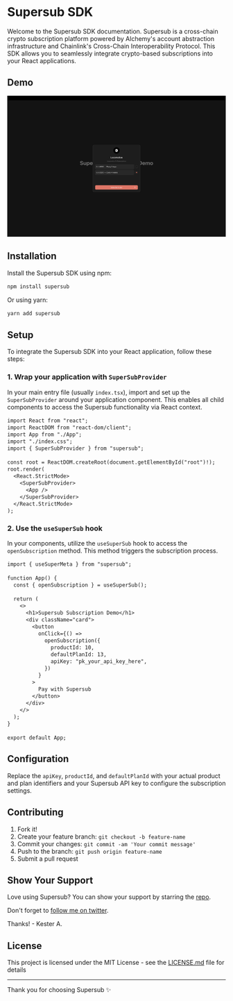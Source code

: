 # Supersub SDK

Welcome to the Supersub SDK documentation. Supersub is a cross-chain crypto subscription platform powered by Alchemy's account abstraction infrastructure and Chainlink's Cross-Chain Interoperability Protocol. This SDK allows you to seamlessly integrate crypto-based subscriptions into your React applications.

## Demo

![Demo](shot.png?raw=true "Demo Image")

## Installation

Install the Supersub SDK using npm:

```bash
npm install supersub
```

Or using yarn:

```bash
yarn add supersub
```

## Setup

To integrate the Supersub SDK into your React application, follow these steps:

### 1. Wrap your application with `SuperSubProvider`

In your main entry file (usually `index.tsx`), import and set up the `SuperSubProvider` around your application component. This enables all child components to access the Supersub functionality via React context.

```tsx
import React from "react";
import ReactDOM from "react-dom/client";
import App from "./App";
import "./index.css";
import { SuperSubProvider } from "supersub";

const root = ReactDOM.createRoot(document.getElementById("root")!);
root.render(
  <React.StrictMode>
    <SuperSubProvider>
      <App />
    </SuperSubProvider>
  </React.StrictMode>
);
```

### 2. Use the `useSuperSub` hook

In your components, utilize the `useSuperSub` hook to access the `openSubscription` method. This method triggers the subscription process.

```tsx
import { useSuperMeta } from "supersub";

function App() {
  const { openSubscription } = useSuperSub();

  return (
    <>
      <h1>Supersub Subscription Demo</h1>
      <div className="card">
        <button
          onClick={() =>
            openSubscription({
              productId: 10,
              defaultPlanId: 13,
              apiKey: "pk_your_api_key_here",
            })
          }
        >
          Pay with Supersub
        </button>
      </div>
    </>
  );
}

export default App;
```

## Configuration

Replace the `apiKey`, `productId`, and `defaultPlanId` with your actual product and plan identifiers and your Supersub API key to configure the subscription settings.

## Contributing

1. Fork it!
2. Create your feature branch: `git checkout -b feature-name`
3. Commit your changes: `git commit -am 'Your commit message'`
4. Push to the branch: `git push origin feature-name`
5. Submit a pull request

## Show Your Support

Love using Supersub? You can show your support by starring the [repo](https://github.com/codergon/Supersub).

Don't forget to [follow me on twitter](https://twitter.com/thealpha_knight).

Thanks! - Kester A.

## License

This project is licensed under the MIT License - see the [LICENSE.md](LICENSE.md) file for details

---

Thank you for choosing Supersub ✨
